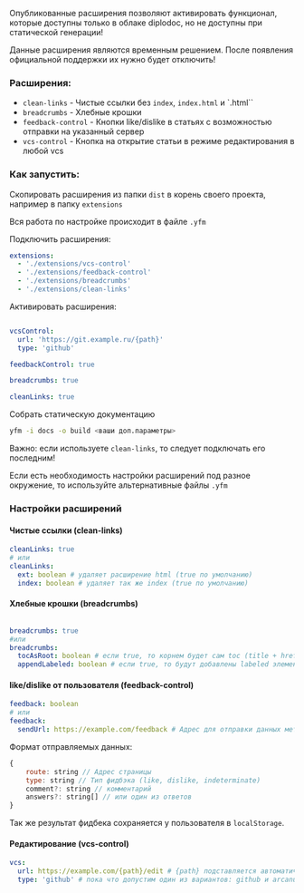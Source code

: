 
Опубликованные расширения позволяют активировать функционал, которые доступны только в облаке diplodoc, но не доступны при статической генерации!

Данные расширения являются временным решением. После появления официальной поддержки их нужно будет отключить!

### Расширения:
- `clean-links` - Чистые ссылки без `index`, `index.html` и `.html``
- `breadcrumbs` - Хлебные крошки
- `feedback-control` - Кнопки like/dislike в статьях с возможностью отправки на указанный сервер
- `vcs-control` - Кнопка на открытие статьи в режиме редактирования в любой vcs

### Как запустить:

Скопировать расширения из папки `dist` в корень своего проекта, например в папку `extensions`

Вся работа по настройке происходит в файле `.yfm`

Подключить расширения:
```yaml
extensions:
  - './extensions/vcs-control'
  - './extensions/feedback-control'
  - './extensions/breadcrumbs'
  - './extensions/clean-links'
```

Активировать расширения:
```yaml

vcsControl:
  url: 'https://git.example.ru/{path}'
  type: 'github'

feedbackControl: true

breadcrumbs: true

cleanLinks: true
```

Собрать статическую документацию
```bash
yfm -i docs -o build <ваши доп.параметры>
```

Важно: если используете `clean-links`, то следует подключать его последним!

Если есть необходимость настройки расширений под разное окружение, то используйте альтернативные файлы `.yfm`

### Настройки расширений

#### Чистые ссылки (clean-links)

```yaml
cleanLinks: true
# или
cleanLinks:
  ext: boolean # удаляет расширение html (true по умолчанию)
  index: boolean # удаляет так же index (true по умолчанию)
```

#### Хлебные крошки (breadcrumbs)

```yaml

breadcrumbs: true
#или
breadcrumbs:
  tocAsRoot: boolean # если true, то корнем будет сам toc (title + href) (true по умолчанию)
  appendLabeled: boolean # если true, то будут добавлены labeled элементы не содержащие ссылок (false по умолчанию)
```

#### like/dislike от пользователя (feedback-control)

```yaml
feedback: boolean
# или
feedback:
  sendUrl: https://example.com/feedback # Адрес для отправки данных методом POST
```

Формат отправляемых данных:

```js
{
    route: string // Адрес страницы
    type: string // Тип фидбэка (like, dislike, indeterminate)
    comment?: string // комментарий
    answers?: string[] // или один из ответов
}
```

Так же результат фидбека сохраняется у пользователя в `localStorage`.

#### Редактирование (vcs-control)

```yaml
vcs:
  url: https://example.com/{path}/edit # {path} подставляется автоматически и содержит путь к странице + .md
  type: 'github' # пока что допустим один из вариантов: github и arcanum. В целом это только визуальное оформление (иконки + подсказка)
```


 
